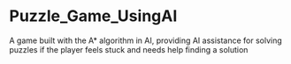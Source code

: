 # Puzzle_Game_UsingAI
 A game built with the A* algorithm in AI, providing AI assistance for solving puzzles if the player feels stuck and needs help finding a solution
